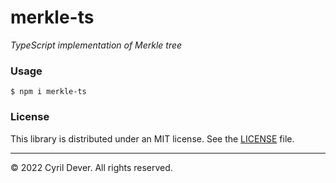 # merkle-ts
_TypeScript implementation of Merkle tree_


### Usage

```console
$ npm i merkle-ts
```


### License

This library is distributed under an MIT license.
See the [LICENSE](LICENSE) file.


<hr />
&copy; 2022 Cyril Dever. All rights reserved.